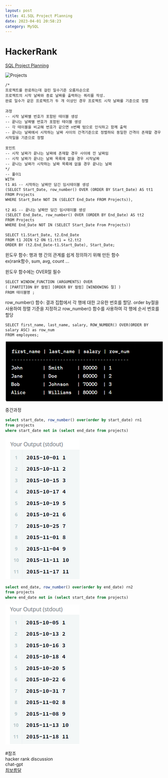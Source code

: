 ```yaml
---
layout: post
title: 41.SQL Project Planning
date: 2023-04-01 20:58:23 
category: MySQL
---
```


# HackerRank 
 [SQL Project Planning](https://www.hackerrank.com/challenges/sql-projects/problem)  

![Projects](https://s3.amazonaws.com/hr-challenge-images/12894/1443819551-639948acc0-1.png)  

```MySQL
/*
프로젝트를 완료하는데 걸린 일수기준 오름차순으로 
프로젝트의 시작 날짜와 종료 날짜를 출력하는 쿼리를 작성. 
완료 일수가 같은 프로젝트가 두 개 이상인 경우 프로젝트 시작 날짜를 기준으로 정렬

과정 
-- 시작 날짜별 번호가 포함된 테이블 생성
-- 끝나는 날짜별 번호가 포함된 테이블 생성
-- 각 테이블을 비교해 번호가 같으면 n번째 텀으로 인식하고 함께 출력
-- 끝나는 날짜에서 시작하는 날짜 사이의 간격기준으로 정렬하되 동일한 간격이 존재할 경우 시작일을 기준으로 정렬

포인트 
-- 시작 날짜가 끝나는 날짜에 존재할 경우 사이에 낀 날짜임
-- 시작 날짜가 끝나는 날짜 목록에 없을 경우 시작날짜
-- 끝나는 날짜가 시작하는 날짜 목록에 없을 경우 끝나는 날짜
*/
-- 풀이1
WITH 
t1 AS -- 시작하는 날짜만 담긴 임시테이블 생성
(SELECT Start_Date, row_number() OVER (ORDER BY Start_Date) AS tt1
FROM Projects
WHERE Start_Date NOT IN (SELECT End_Date FROM Projects)),
 
t2 AS -- 끝나는 날짜만 담긴 임시테이블 생성
(SELECT End_Date, row_number() OVER (ORDER BY End_Date) AS tt2
FROM Projects
WHERE End_Date NOT IN (SELECT Start_Date From Projects))

SELECT t1.Start_Date, t2.End_Date
FROM t1 JOIN t2 ON t1.tt1 = t2.tt2
ORDER BY (t2.End_Date-t1.Start_Date), Start_Date;
```  
윈도우 함수: 행과 행 간의 관계를 쉽게 정의하기 위해 만든 함수  
ex)rank함수, sum, avg, count ...  

윈도우 함수에는 OVER절 필수  
```
SELECT WINDOW_FUNCTION (ARGUMENTS) OVER 
( [PARTITION BY 컬럼] [ORDER BY 컬럼] [WINDOWING 절] )
FROM 테이블명 ; 
```  

row_number() 함수: 결과 집합에서 각 행에 대한 고유한 번호를 할당. order by절을 사용하여 정렬 기준을 지정하고 row_number() 함수를 사용하여 각 행에 순서 번호를 할당  
```  
SELECT first_name, last_name, salary, ROW_NUMBER() OVER(ORDER BY salary ASC) as row_num
FROM employees;
```   
![](https://github.com/shina1221/shina1221.github.io/blob/main/_posts/MySQL/img/SQL%20Project%20Planning01.PNG)  

중간과정  
```SQL
select start_date, row_number() over(order by start_date) rn1
from projects
where start_date not in (select end_date from projects)
```  
![중간1](https://github.com/shina1221/shina1221.github.io/blob/main/_posts/MySQL/img/SQL%20Project%20Planning02.PNG)  

```SQL
select end_date, row_number() over(order by end_date) rn2
from projects
where end_date not in (select start_date from projects)
```   
![](https://github.com/shina1221/shina1221.github.io/blob/main/_posts/MySQL/img/SQL%20Project%20Planning03.PNG)    

#참조   
hacker rank discussion  
chat-gpt  
[최보름달](https://moonpiechoi.tistory.com/128)   